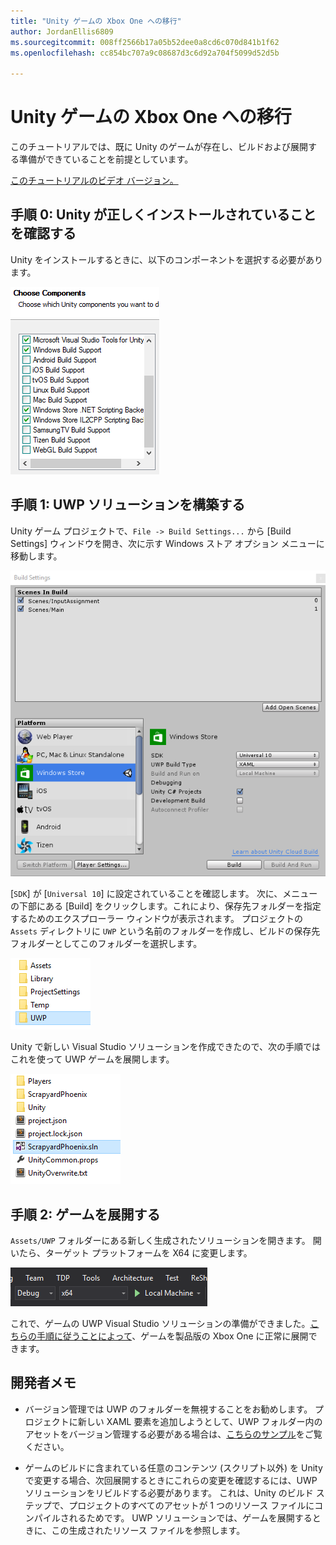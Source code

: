```yaml
---
title: "Unity ゲームの Xbox One への移行"
author: JordanEllis6809
ms.sourcegitcommit: 008ff2566b17a05b52dee0a8cd6c070d841b1f62
ms.openlocfilehash: cc854bc707a9c08687d3c6d92a704f5099d52d5b

---
```


# Unity ゲームの Xbox One への移行

このチュートリアルでは、既に Unity のゲームが存在し、ビルドおよび展開する準備ができていることを前提としています。

[このチュートリアルのビデオ バージョン。](https://www.youtube.com/watch?v=f0Ptvw7k-CE)

## 手順 0: Unity が正しくインストールされていることを確認する

Unity をインストールするときに、以下のコンポーネントを選択する必要があります。

![Unity のインストール コンポーネント](images/unity-install-components.png)

## 手順 1: UWP ソリューションを構築する

Unity ゲーム プロジェクトで、`File -> Build Settings...` から [Build Settings] ウィンドウを開き、次に示す Windows ストア オプション メニューに移動します。

![[Build Settings] ウィンドウ](images/build-settings.png)

[`SDK`] が [`Universal 10`] に設定されていることを確認します。 次に、メニューの下部にある [Build] をクリックします。これにより、保存先フォルダーを指定するためのエクスプローラー ウィンドウが表示されます。 プロジェクトの `Assets` ディレクトリに `UWP` という名前のフォルダーを作成し、ビルドの保存先フォルダーとしてこのフォルダーを選択します。

![ビルドの保存先フォルダー](images/build-destination.png)

Unity で新しい Visual Studio ソリューションを作成できたので、次の手順ではこれを使って UWP ゲームを展開します。

![UWP VS ソリューション](images/uwp-vs-solution.png)

## 手順 2: ゲームを展開する

`Assets/UWP` フォルダーにある新しく生成されたソリューションを開きます。  開いたら、ターゲット プラットフォームを X64 に変更します。

![x64 ビルド プラットフォーム](images/x64-build-platform.png)

これで、ゲームの UWP Visual Studio ソリューションの準備ができました。[こちらの手順に従うことによって](https://msdn.microsoft.com/en-us/windows/uwp/xbox-apps/getting-started)、ゲームを製品版の Xbox One に正常に展開できます。

## 開発者メモ

- バージョン管理では UWP のフォルダーを無視することをお勧めします。 プロジェクトに新しい XAML 要素を追加しようとして、UWP フォルダー内のアセットをバージョン管理する必要がある場合は、[こちらのサンプル](https://bitbucket.org/Unity-Technologies/windowsstoreappssamples/overview)をご覧ください。

- ゲームのビルドに含まれている任意のコンテンツ (スクリプト以外) を Unity で変更する場合、次回展開するときにこれらの変更を確認するには、UWP ソリューションをリビルドする必要があります。 これは、Unity のビルド ステップで、プロジェクトのすべてのアセットが 1 つのリソース ファイルにコンパイルされるためです。 UWP ソリューションでは、ゲームを展開するときに、この生成されたリソース ファイルを参照します。




<!--HONumber=Jun16_HO4-->


